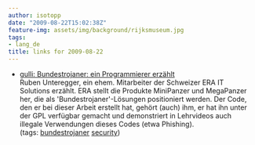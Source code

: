 ```yaml
---
author: isotopp
date: "2009-08-22T15:02:38Z"
feature-img: assets/img/background/rijksmuseum.jpg
tags:
- lang_de
title: links for 2009-08-22
---
```

<ul class="delicious"><li>
                <div class="delicious-link"><a href="http://www.gulli.com/news/bundestrojaner-ein-2009-08-21/">gulli: Bundestrojaner: ein Programmierer erzählt</a></div>
                <div class="delicious-extended">Ruben Unteregger, ein ehem. Mitarbeiter der Schweizer ERA IT Solutions erzählt. ERA stellt die Produkte MiniPanzer und MegaPanzer her, die als &#039;Bundestrojaner&#039;-Lösungen positioniert werden. Der Code, den er bei dieser Arbeit erstellt hat, gehört (auch) ihm, er hat ihn unter der GPL verfügbar gemacht und demonstriert in Lehrvideos auch illegale Verwendungen dieses Codes (etwa Phishing).</div>
                <div class="delicious-tags">(tags: <a href="http://delicious.com/Isotopp/bundestrojaner">bundestrojaner</a> <a href="http://delicious.com/Isotopp/security">security</a>)</div>
            </li></ul>
